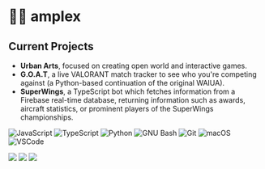 # 👋🤖 amplex

## Current Projects
- **Urban Arts**, focused on creating open world and interactive games.
- **G.O.A.T**, a live VALORANT match tracker to see who you're competing against (a Python-based continuation of the original WAIUA).
- **SuperWings**, a TypeScript bot which fetches information from a Firebase real-time database, returning information such as awards, aircraft statistics, or prominent players of the SuperWings championships.

![JavaScript](https://img.shields.io/badge/-JavaScript-black?style=flat-square&logo=javascript)
![TypeScript](https://img.shields.io/badge/-TypeScript-black?style=flat-square&logo=TypeScript)
![Python](https://img.shields.io/badge/-Python-black?style=flat-square&logo=Python)
![GNU Bash](https://img.shields.io/badge/-GNU%20Bash-black?style=flat-square&logo=GNU%20Bash)
![Git](https://img.shields.io/badge/-Git-black?style=flat-square&logo=git)
![macOS](https://img.shields.io/badge/-macOS-black?style=flat-square&logo=macos)
![VSCode](https://img.shields.io/badge/-VSCode-black?style=flat-square&logo=visualstudiocode)

![](http://github-profile-summary-cards.vercel.app/api/cards/profile-details?username=1amplex&theme=moonlight)
![](http://github-profile-summary-cards.vercel.app/api/cards/repos-per-language?username=1amplex&theme=moonlight)
![](http://github-profile-summary-cards.vercel.app/api/cards/most-commit-language?username=1amplex&theme=moonlight)
